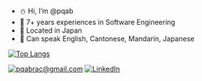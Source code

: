 - :snowman: Hi, I’m @pqab
- :rocket: 7+ years experiences in Software Engineering
- :japanese_castle: Located in Japan
- :speech_balloon: Can speak English, Cantonese, Mandarin, Japanese

[![Top Langs](https://github-readme-stats.vercel.app/api/top-langs/?username=pqab&hide=html,css&layout=compact)](https://github.com/anuraghazra/github-readme-stats)

<a href="mailto:pqabrac@gmail.com">![pqabrac@gmail.com](https://img.shields.io/badge/Gmail-D14836?style=for-the-badge&logo=gmail&logoColor=white)</a>
<a href="https://www.linkedin.com/in/pqab">![LinkedIn](https://img.shields.io/badge/LinkedIn-0077B5?style=for-the-badge&logo=linkedin&logoColor=white)</a>
